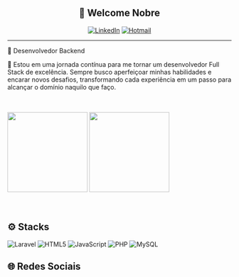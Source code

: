 <div align="center">

 <h2 align="center">👋 Welcome Nobre</h2>
  
[![LinkedIn](https://img.shields.io/badge/LinkedIn-0077B5?style=for-the-badge&logo=linkedin&logoColor=white)](https://www.linkedin.com/in/dayvison-rocha-pereira/)
[![Hotmail](https://img.shields.io/badge/Hotmail-0078D4?style=for-the-badge&logo=microsoft-outlook&logoColor=white)](mailto:dayvison.rocha@hotmail.com)

</div>

<hr />

<p>🎯 Desenvolvedor Backend</p>
<p>🚀 Estou em uma jornada contínua para me tornar um desenvolvedor Full Stack de excelência. Sempre busco aperfeiçoar minhas habilidades e encarar novos desafios, transformando cada experiência em um passo para alcançar o domínio naquilo que faço.</p>
<br><br>

<div>
  <img height="180em" src="https://github-readme-stats.vercel.app/api?username=dayvison06&show_icons=true&theme=dark&icon_color=#FF0000">
  <img height="180em" src="https://github-readme-stats.vercel.app/api/top-langs/?username=dayvison06&layout=compact&theme=dark">
</div>
<br><br>

## ⚙️ Stacks
![Laravel](https://img.shields.io/badge/Laravel-FF2D20?style=for-the-badge&logo=laravel&logoColor=white)
![HTML5](https://img.shields.io/badge/HTML5-E34F26?style=for-the-badge&logo=html5&logoColor=white)
![JavaScript](https://img.shields.io/badge/JavaScript-F7DF1E?style=for-the-badge&logo=javascript&logoColor=black)
![PHP](https://img.shields.io/badge/PHP-777BB4?style=for-the-badge&logo=php&logoColor=white)
![MySQL](https://img.shields.io/badge/MySQL-4479A1?style=for-the-badge&logo=mysql&logoColor=white)

## 🌐 Redes Sociais

